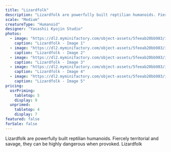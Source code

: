 ```yaml
---
title: "Lizardfolk"
description: "Lizardfolk are powerfully built reptilian humanoids. Fiercely territorial and savage, they can be highly dangerous when provoked. Lizardfolk"
scale: "Medium"
creatureType: "Humanoid"
designer: "Yasashii Kyojin Studio"
photos:
  - image: "https://dl2.myminifactory.com/object-assets/5feeab20bb983/images/720X720-lizardfolk-a-ps.jpg"
    caption: "Lizardfolk - Image 1"
  - image: "https://dl2.myminifactory.com/object-assets/5feeab20bb983/images/720X720-lizardfolk-20200105-174725.jpg"
    caption: "Lizardfolk - Image 2"
  - image: "https://dl2.myminifactory.com/object-assets/5feeab20bb983/images/230X230-lizardman1.jpg"
    caption: "Lizardfolk - Image 3"
  - image: "https://dl2.myminifactory.com/object-assets/5feeab20bb983/images/230X230-lizardman2.jpg"
    caption: "Lizardfolk - Image 4"
  - image: "https://dl2.myminifactory.com/object-assets/5feeab20bb983/images/230X230-lizardman3.jpg"
    caption: "Lizardfolk - Image 5"
pricing:
  osrPriming:
    tabletop: 5
    display: 9
  unprimed:
    tabletop: 4
    display: 7
featured: false
forSale: false
---
```


Lizardfolk are powerfully built reptilian humanoids. Fiercely territorial and savage, they can be highly dangerous when provoked. Lizardfolk